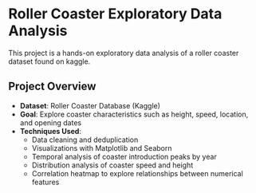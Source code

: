 #  Roller Coaster Exploratory Data Analysis 

This project is a hands-on exploratory data analysis of a roller coaster dataset found on kaggle.
##  Project Overview

- **Dataset**: Roller Coaster Database (Kaggle)
- **Goal**: Explore coaster characteristics such as height, speed, location, and opening dates
- **Techniques Used**:
  - Data cleaning and deduplication
  - Visualizations with Matplotlib and Seaborn
  - Temporal analysis of coaster introduction peaks by year
  - Distribution analysis of coaster speed and height
  - Correlation heatmap to explore relationships between numerical features



